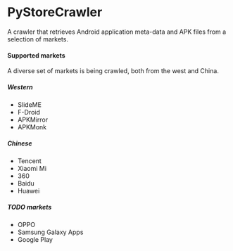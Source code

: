 # PyStoreCrawler
A crawler that retrieves Android application meta-data and APK files from a selection of markets.

#### Supported markets
A diverse set of markets is being crawled, both from the west and China. 

##### Western
- SlideME 
- F-Droid
- APKMirror
- APKMonk

##### Chinese
- Tencent
- Xiaomi Mi
- 360
- Baidu
- Huawei  

##### TODO markets
- OPPO
- Samsung Galaxy Apps
- Google Play